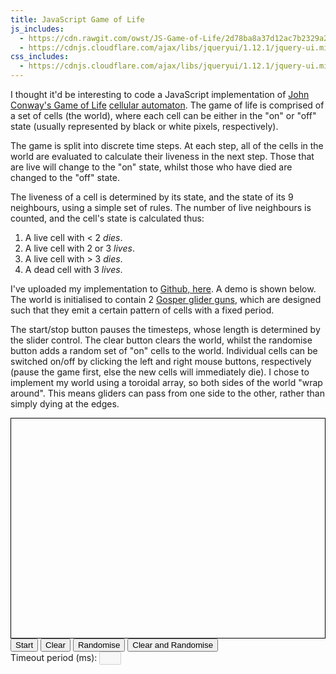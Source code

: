 ```yaml
---
title: JavaScript Game of Life
js_includes:
  - https://cdn.rawgit.com/owst/JS-Game-of-Life/2d78ba8a37d12ac7b2329a205622ccd85a1ee626/CA.js
  - https://cdnjs.cloudflare.com/ajax/libs/jqueryui/1.12.1/jquery-ui.min.js
css_includes:
  - https://cdnjs.cloudflare.com/ajax/libs/jqueryui/1.12.1/jquery-ui.min.css
---
```


<script>
/*
  A bit yucky, but Github has made it not possible to link to hosted js files
  so we can't stick this in an external file and into js_includes above. We
  also can't rely on jQuery being loaded here because it is only linked in the
  footer, so we use the load event to be sure everything has loaded.
*/
window.addEventListener("load", function() {
setTimeout(function() {
    var jCanvas = $('#world');
    var canvas = jCanvas.get(0);
    var ctx = canvas.getContext('2d');
    var pixelSize = 6;
    var width = canvas.width / pixelSize;
    var height = canvas.height / pixelSize;
    var startTimeout = 30;

    var ca = new CA(ctx, width, height, pixelSize, startTimeout);

    startStopHandler = function () {
        var button = $('#startStop');

        if (button.html() === 'Stop') {
            button.html('Start');

            clearTimeout(ca.timeout);
            ca.timeout = null;
        } else {
            button.html('Stop');

            ca.setupTimeout();
        }
    };

    randomise = function () {
        ca.randomData();
    };

    clearCtx = function () {
        ca.clear();
    };

    clearAndRandomise = function () {
        clearCtx();
        randomise();
    };

    jCanvas.mousedown(function (e) {
        var x = Math.round(e.offsetX / ca.pixelSize) * ca.pixelSize;
        var y = Math.round(e.offsetY / ca.pixelSize) * ca.pixelSize;

        if (e.which === 1) {
            ca.setPixelBlack(x, y);
        } else if (e.which === 3) {
            ca.clearPixel(x, y);
        }
    });

    jCanvas.contextmenu(function () {
        return false;
    });

    $('#slider').slider({
        value: startTimeout,
        min: 10,
        max: 500,
        step: 10,
        slide: function (event, ui) {
            $('#timeout').val(ui.value);
            ca.timeoutTime = ui.value;

            if (ca.timeout) {
                clearTimeout(ca.timeout);
                ca.setupTimeout();
            }
        }
    });

    $('#timeout').val(startTimeout);

    ca.initGliderGun(10, 40);
    ca.initGliderGun(60, 10);
}, 1000);
});
</script>

I thought it'd be interesting to code a JavaScript implementation of [John
Conway's Game of Life][gol] [cellular automaton][ca].  The game of life is
comprised of a set of cells (the world), where each cell can be either in the
"on" or "off" state (usually represented by black or white pixels,
respectively).

The game is split into discrete time steps. At each step, all of the cells in
the world are evaluated to calculate their liveness in the next step. Those
that are live will change to the "on" state, whilst those who have died are
changed to the "off" state.

The liveness of a cell is determined by its state, and the state of its 9
neighbours, using a simple set of rules. The number of live neighbours is
counted, and the cell's state is calculated thus:

1. A live cell with < 2 *dies*.
1. A live cell with 2 or 3 *lives*.
1. A live cell with > 3 *dies*.
1. A dead cell with 3 *lives*.

I've uploaded my implementation to [Github, here][github_link]. A demo is shown
below. The world is initialised to contain 2 [Gosper glider guns][glider],
which are designed such that they emit a certain pattern of cells with a fixed
period.

The start/stop button pauses the timesteps, whose length is determined by the
slider control. The clear button clears the world, whilst the randomise button
adds a random set of "on" cells to the world. Individual cells can be switched
on/off by clicking the left and right mouse buttons, respectively (pause the
game first, else the new cells will immediately die). I chose to implement my
world using a toroidal array, so both sides of the world "wrap around". This
means gliders can pass from one side to the other, rather than simply dying at
the edges.

<canvas style="display: block; margin:0 auto; border: 1px solid black;" id="world" width="600" height="420">
</canvas>
<div>
<button id="startStop" type="button"
    onclick="startStopHandler()">Start</button>
<button id="clear" type="button" onclick="clearCtx()">Clear</button>
<button id="randomise" type="button" onclick="randomise()">Randomise</button>
<button id="clearAndRandomise" type="button" onclick="clearAndRandomise()">Clear and Randomise</button>
<br/>
<label for="timeout">Timeout period (ms):</label>
<input type="text" id="timeout" disabled="true" style="width: 35px"/> <div id="slider" style="display: inline-block; width: 500px"></div>
</div>

[github_link]: https://github.com/owst/JS-Game-of-Life
[glider]: http://en.wikipedia.org/wiki/Gun_(cellular_automaton)
[gol]: http://en.wikipedia.org/wiki/Conway's_Game_of_Life
[ca]: http://en.wikipedia.org/wiki/Cellular_automaton

<link rel="stylesheet" type="text/css" href="http://ajax.googleapis.com/ajax/libs/jqueryui/1.8.9/themes/smoothness/jquery-ui.css" />
